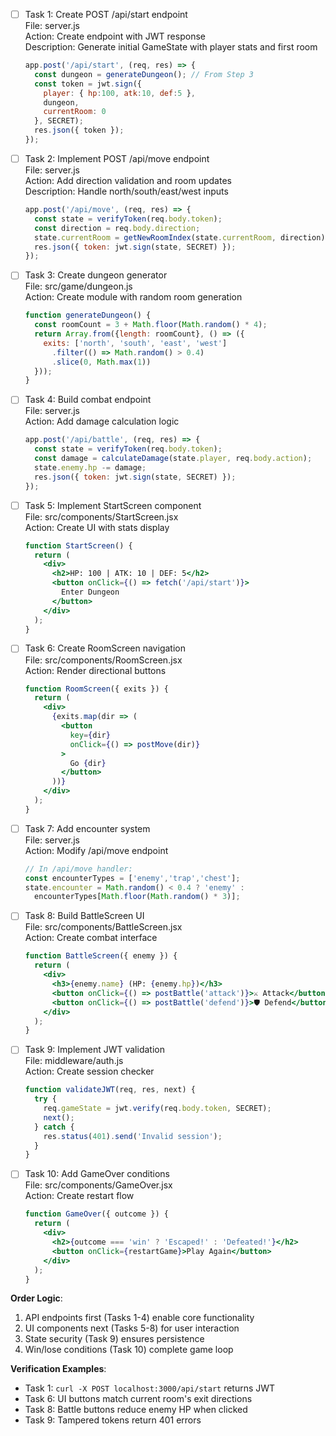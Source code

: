 - [ ] Task 1: Create POST /api/start endpoint  
  File: server.js  
  Action: Create endpoint with JWT response  
  Description: Generate initial GameState with player stats and first room  
  ```javascript
  app.post('/api/start', (req, res) => {
    const dungeon = generateDungeon(); // From Step 3
    const token = jwt.sign({
      player: { hp:100, atk:10, def:5 },
      dungeon,
      currentRoom: 0
    }, SECRET);
    res.json({ token });
  });
  ```

- [ ] Task 2: Implement POST /api/move endpoint  
  File: server.js  
  Action: Add direction validation and room updates  
  Description: Handle north/south/east/west inputs  
  ```javascript
  app.post('/api/move', (req, res) => {
    const state = verifyToken(req.body.token);
    const direction = req.body.direction;
    state.currentRoom = getNewRoomIndex(state.currentRoom, direction);
    res.json({ token: jwt.sign(state, SECRET) });
  });
  ```

- [ ] Task 3: Create dungeon generator  
  File: src/game/dungeon.js  
  Action: Create module with random room generation  
  ```javascript
  function generateDungeon() {
    const roomCount = 3 + Math.floor(Math.random() * 4);
    return Array.from({length: roomCount}, () => ({
      exits: ['north', 'south', 'east', 'west']
        .filter(() => Math.random() > 0.4)
        .slice(0, Math.max(1))
    }));
  }
  ```

- [ ] Task 4: Build combat endpoint  
  File: server.js  
  Action: Add damage calculation logic  
  ```javascript
  app.post('/api/battle', (req, res) => {
    const state = verifyToken(req.body.token);
    const damage = calculateDamage(state.player, req.body.action);
    state.enemy.hp -= damage;
    res.json({ token: jwt.sign(state, SECRET) });
  });
  ```

- [ ] Task 5: Implement StartScreen component  
  File: src/components/StartScreen.jsx  
  Action: Create UI with stats display  
  ```jsx
  function StartScreen() {
    return (
      <div>
        <h2>HP: 100 | ATK: 10 | DEF: 5</h2>
        <button onClick={() => fetch('/api/start')}>
          Enter Dungeon
        </button>
      </div>
    );
  }
  ```

- [ ] Task 6: Create RoomScreen navigation  
  File: src/components/RoomScreen.jsx  
  Action: Render directional buttons  
  ```jsx
  function RoomScreen({ exits }) {
    return (
      <div>
        {exits.map(dir => (
          <button 
            key={dir}
            onClick={() => postMove(dir)}
          >
            Go {dir}
          </button>
        ))}
      </div>
    );
  }
  ```

- [ ] Task 7: Add encounter system  
  File: server.js  
  Action: Modify /api/move endpoint  
  ```javascript
  // In /api/move handler:
  const encounterTypes = ['enemy','trap','chest'];
  state.encounter = Math.random() < 0.4 ? 'enemy' : 
    encounterTypes[Math.floor(Math.random() * 3)];
  ```

- [ ] Task 8: Build BattleScreen UI  
  File: src/components/BattleScreen.jsx  
  Action: Create combat interface  
  ```jsx
  function BattleScreen({ enemy }) {
    return (
      <div>
        <h3>{enemy.name} (HP: {enemy.hp})</h3>
        <button onClick={() => postBattle('attack')}>⚔️ Attack</button>
        <button onClick={() => postBattle('defend')}>🛡 Defend</button>
      </div>
    );
  }
  ```

- [ ] Task 9: Implement JWT validation  
  File: middleware/auth.js  
  Action: Create session checker  
  ```javascript
  function validateJWT(req, res, next) {
    try {
      req.gameState = jwt.verify(req.body.token, SECRET);
      next();
    } catch {
      res.status(401).send('Invalid session');
    }
  }
  ```

- [ ] Task 10: Add GameOver conditions  
  File: src/components/GameOver.jsx  
  Action: Create restart flow  
  ```jsx
  function GameOver({ outcome }) {
    return (
      <div>
        <h2>{outcome === 'win' ? 'Escaped!' : 'Defeated!'}</h2>
        <button onClick={restartGame}>Play Again</button>
      </div>
    );
  }
  ```

**Order Logic**:  
1. API endpoints first (Tasks 1-4) enable core functionality  
2. UI components next (Tasks 5-8) for user interaction  
3. State security (Task 9) ensures persistence  
4. Win/lose conditions (Task 10) complete game loop  

**Verification Examples**:  
- Task 1: `curl -X POST localhost:3000/api/start` returns JWT  
- Task 6: UI buttons match current room's exit directions  
- Task 8: Battle buttons reduce enemy HP when clicked  
- Task 9: Tampered tokens return 401 errors